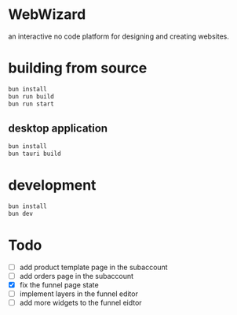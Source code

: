 # WebWizard

an interactive no code platform for designing and creating websites.

# building from source

```bash
bun install
bun run build
bun run start
```

## desktop application

```bash
bun install
bun tauri build
```

# development

```bash
bun install
bun dev
```

# Todo

- [ ] add product template page in the subaccount
- [ ] add orders page in the subaccount
- [x] fix the funnel page state
- [ ] implement layers in the funnel editor
- [ ] add more widgets to the funnel eidtor

